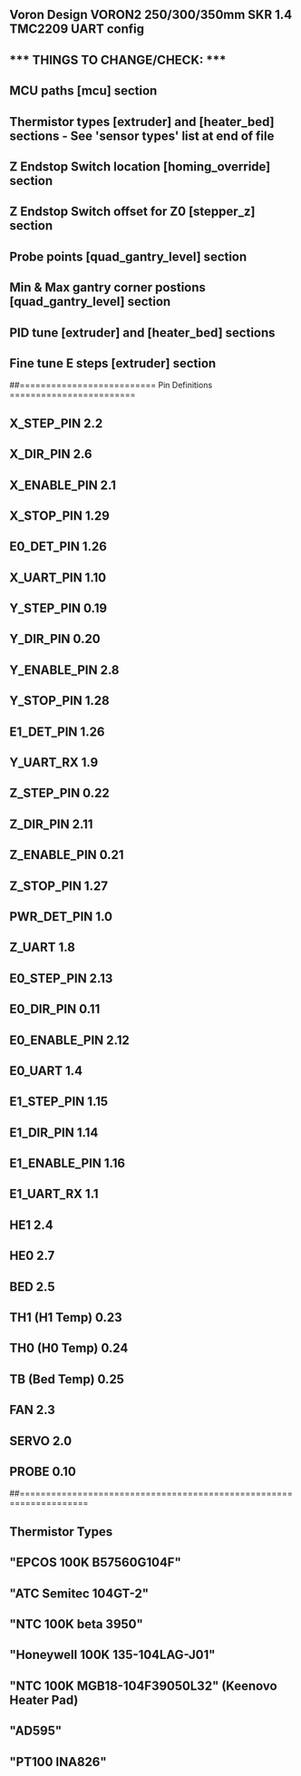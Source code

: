 ## Voron Design VORON2 250/300/350mm SKR 1.4 TMC2209 UART config

## *** THINGS TO CHANGE/CHECK: ***
## MCU paths							[mcu] section
## Thermistor types						[extruder] and [heater_bed] sections - See 'sensor types' list at end of file
## Z Endstop Switch location			[homing_override] section
## Z Endstop Switch  offset for Z0		[stepper_z] section
## Probe points							[quad_gantry_level] section
## Min & Max gantry corner postions		[quad_gantry_level] section
## PID tune								[extruder] and [heater_bed] sections
## Fine tune E steps					[extruder] section

##========================== Pin Definitions ========================
## X_STEP_PIN         2.2
## X_DIR_PIN          2.6
## X_ENABLE_PIN       2.1
## X_STOP_PIN         1.29
## E0_DET_PIN         1.26
## X_UART_PIN         1.10


## Y_STEP_PIN         0.19
## Y_DIR_PIN          0.20
## Y_ENABLE_PIN       2.8
## Y_STOP_PIN         1.28
## E1_DET_PIN         1.26
## Y_UART_RX          1.9


## Z_STEP_PIN         0.22
## Z_DIR_PIN          2.11
## Z_ENABLE_PIN       0.21
## Z_STOP_PIN         1.27
## PWR_DET_PIN        1.0
## Z_UART             1.8


## E0_STEP_PIN        2.13
## E0_DIR_PIN         0.11
## E0_ENABLE_PIN      2.12
## E0_UART            1.4


## E1_STEP_PIN        1.15
## E1_DIR_PIN         1.14
## E1_ENABLE_PIN      1.16
## E1_UART_RX         1.1


## HE1                2.4    
## HE0                2.7
## BED                2.5
## TH1 (H1 Temp)      0.23
## TH0 (H0 Temp)      0.24
## TB  (Bed Temp)     0.25
## FAN                2.3
## SERVO              2.0
## PROBE			  0.10
##===================================================================





## 	Thermistor Types
##   "EPCOS 100K B57560G104F"
##   "ATC Semitec 104GT-2"
##   "NTC 100K beta 3950"
##   "Honeywell 100K 135-104LAG-J01"
##   "NTC 100K MGB18-104F39050L32" (Keenovo Heater Pad)
##   "AD595"
##   "PT100 INA826"
